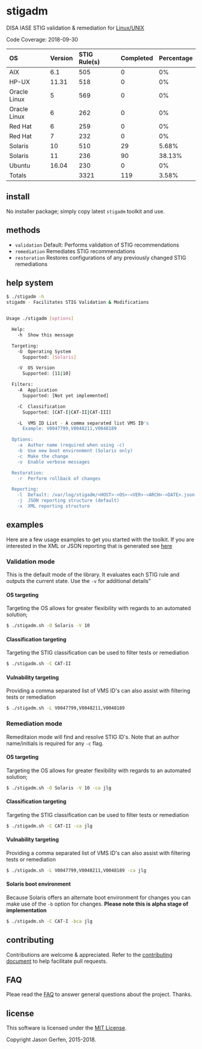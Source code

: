 # stigadm

DISA IASE STIG validation & remediation for [Linux/UNIX](https://iase.disa.mil/stigs/os/unix-linux/Pages/index.aspx)

Code Coverage: 2018-09-30

| OS            | Version   | STIG Rule(s)   | Completed | Percentage |
| :---          | :---      | :---           | :---      | :---       |
| AIX           | 6.1       | 505            | 0         | 0%         |
| HP-UX         | 11.31     | 518            | 0         | 0%         |
| Oracle Linux  | 5         | 569            | 0         | 0%         |
| Oracle Linux  | 6         | 262            | 0         | 0%         |
| Red Hat       | 6         | 259            | 0         | 0%         |
| Red Hat       | 7         | 232            | 0         | 0%         |
| Solaris       | 10        | 510            | 29        | 5.68%      |
| Solaris       | 11        | 236            | 90        | 38.13%     |
| Ubuntu        | 16.04     | 230            | 0         | 0%         |
| Totals        |           | 3321           | 119       | 3.58%      |

## install ##
No installer package; simply copy latest `stigadm` toolkit and use.

## methods ##

* `validation`      Default: Performs validation of STIG recommendations
* `remediation`     Remediates STIG recommendations
* `restoration`     Restores configurations of any previously changed STIG remediations


## help system ##

```sh
$ ./stigadm -h
stigadm - Facilitates STIG Validation & Modifications


Usage ./stigadm [options]

  Help:
    -h  Show this message

  Targeting:
    -O  Operating System
      Supported: [Solaris]

    -V  OS Version
      Supported: [11|10]

  Filters:
    -A  Application
      Supported: [Not yet implemented]

    -C  Classification
      Supported: [CAT-I|CAT-II|CAT-III]

    -L  VMS ID List - A comma separated list VMS ID's
      Example: V0047799,V0048211,V0048189

  Options:
    -a  Author name (required when using -c)
    -b  Use new boot environment (Solaris only)
    -c  Make the change
    -v  Enable verbose messages

  Restoration:
    -r  Perform rollback of changes

  Reporting:
    -l  Default: /var/log/stigadm/<HOST>-<OS>-<VER>-<ARCH>-<DATE>.json
    -j  JSON reporting structure (default)
    -x  XML reporting structure
```

## examples ##
Here are a few usage examples to get you started with the toolkit. If you are interested
in the XML or JSON reporting that is generated see [here](https://gist.github.com/jas-/431d107d3d744ba7ba41bf3b8d5cbdcf)

### Validation mode
This is the default mode of the library. It evaluates each STIG rule and outputs the
current state. Use the `-v` for additional details"

#### OS targeting
Targeting the OS allows for greater flexibility with regards to an automated solution;

```sh
$ ./stigadm.sh -O Solaris -V 10
```

#### Classification targeting
Targeting the STIG classification can be used to filter tests or remediation

```sh
$ ./stigadm.sh -C CAT-II
```

#### Vulnability targeting
Providing a comma separated list of VMS ID's can also assist with filtering tests or remediation

```sh
$ ./stigadm.sh -L V0047799,V0048211,V0048189
```

### Remediation mode
Remeditaion mode will find and resolve STIG ID's. Note that an author name/initials is required for
any `-c` flag.

#### OS targeting
Targeting the OS allows for greater flexibility with regards to an automated solution;

```sh
$ ./stigadm.sh -O Solaris -V 10 -ca jlg
```

#### Classification targeting
Targeting the STIG classification can be used to filter tests or remediation

```sh
$ ./stigadm.sh -C CAT-II -ca jlg
```

#### Vulnability targeting
Providing a comma separated list of VMS ID's can also assist with filtering tests or remediation

```sh
$ ./stigadm.sh -L V0047799,V0048211,V0048189 -ca jlg
```

#### Solaris boot environment
Because Solaris offers an alternate boot environment for changes you can make use of the `-b` option
for changes. **Please note this is alpha stage of implementation**

```sh
$ ./stigadm.sh -C CAT-I -bca jlg
```


## contributing ##

Contributions are welcome & appreciated. Refer to the [contributing document](https://github.com/jas-/stigadm/blob/master/CONTRIBUTING.md)
to help facilitate pull requests.

## FAQ ##
Pleae read the [FAQ](https://github.com/stigadm/stigadm/wiki/FAQ) to answer general questions about the project. Thanks.


## license ##

This software is licensed under the [MIT License](https://github.com/jas-/stigadm/blob/master/LICENSE).

Copyright Jason Gerfen, 2015-2018.
